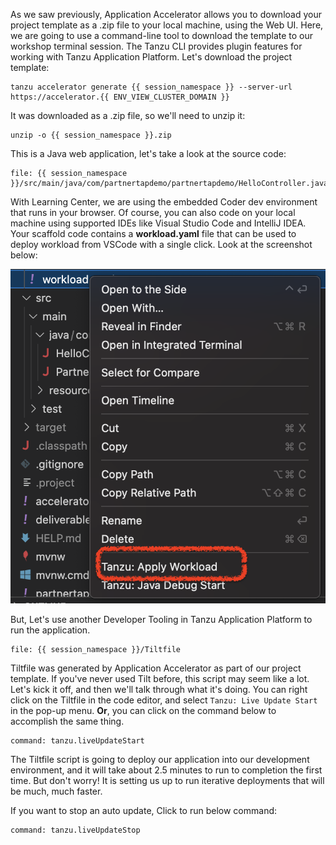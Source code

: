 As we saw previously, Application Accelerator allows you to download your project template as a .zip file to your local machine, using the Web UI. Here, we are going to use a command-line tool to download the template to our workshop terminal session. The Tanzu CLI provides plugin features for working with Tanzu Application Platform. Let's download the project template:

```execute
tanzu accelerator generate {{ session_namespace }} --server-url https://accelerator.{{ ENV_VIEW_CLUSTER_DOMAIN }}
```

It was downloaded as a .zip file, so we'll need to unzip it:

```execute
unzip -o {{ session_namespace }}.zip
```

This is a Java web application, let's take a look at the source code:

```editor:open-file
file: {{ session_namespace }}/src/main/java/com/partnertapdemo/partnertapdemo/HelloController.java
```

With Learning Center, we are using the embedded Coder dev environment that runs in your browser. Of course, you can also code on your local machine using supported IDEs like Visual Studio Code and IntelliJ IDEA. Your scaffold code contains a **workload.yaml** file that can be used to deploy workload from VSCode with a single click. Look at the screenshot below:

![workload-apply](images/tap-workload-apply.png)

But, Let's use another Developer Tooling in Tanzu Application Platform to run the application.

```editor:open-file
file: {{ session_namespace }}/Tiltfile
``` 

Tiltfile was generated by Application Accelerator as part of our project template. If you've never used Tilt before, this script may seem like a lot. Let's kick it off, and then we'll talk through what it's doing. You can right click on the Tiltfile in the code editor, and select `Tanzu: Live Update Start` in the pop-up menu. **Or**, you can click on the command below to accomplish the same thing.

```editor:execute-command
command: tanzu.liveUpdateStart
```

The Tiltfile script is going to deploy our application into our development environment, and it will take about 2.5 minutes to run to completion the first time. But don't worry! It is setting us up to run iterative deployments that will be much, much faster.


If you want to stop an auto update, Click to run below command:

```editor:execute-command
command: tanzu.liveUpdateStop
```
